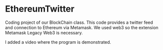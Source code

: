 # EthereumTwitter

Coding project of our BlockChain class.
This code provides a twitter feed and connection to Ethereum via Metamask.
We used web3 so the extension Metamask Legacy Web3 is necessary.

I added a video where the program is demonstrated.
